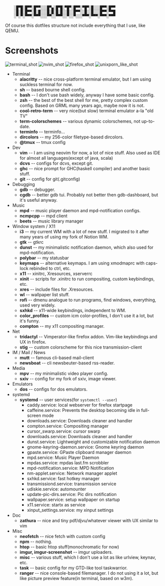 ```
    ░█▀█░█▀▀░█▀▀░░░█▀▄░█▀█░▀█▀░█▀▀░▀█▀░█░░░█▀▀░█▀▀
    ░█░█░█▀▀░█░█░░░█░█░█░█░░█░░█▀▀░░█░░█░░░█▀▀░▀▀█
    ░▀░▀░▀▀▀░▀▀▀░░░▀▀░░▀▀▀░░▀░░▀░░░▀▀▀░▀▀▀░▀▀▀░▀▀▀
```

Of course this dotfiles structure not include everything that I use, like QEMU.

# Screenshots

![terminal_shot](https://i.imgur.com/O08SzU3.png)
![nvim_shot](https://i.imgur.com/Tqfu65R.png)
![firefox_shot](https://i.imgur.com/rgq2LcN.png)
![unixporn_like_shot](https://i.imgur.com/z1arTLh.png)

+ Terminal
    + **alacritty** -- nice cross-platform terminal emulator, but I am using suckless
    terminal for now.
    + **sh** -- based bourne shell config.
    + **bash** -- I don't use bash widely, anyway I have some basic config.
    + **zsh** -- the best of the best shell for me, pretty complex custom config. Based on GRML many years ago, maybe now it is not.
    + **cool-retro-term** -- very nice(but slow) terminal emulator a-la "old TV"
    + **term-colorschemes** -- various dynamic colorschemes, not up-to-date.
    + **terminfo** -- terminfo...
    + **dircolors** -- my 256-color filetype-based dircolors.
    + **@tmux** -- tmux config
+ Dev
    + **vim** -- I am using neovim for now, a lot of nice stuff. Also used as IDE for almost all languages(except of java, scala)
    + **dcvs** -- configs for dcvs, except git.
    + **ghc** -- nice prompt for GHC(haskell compiler) and another basic stuff.
    + **git** -- config for git(.gitconfig)
+ Debugging
    + **gdb** -- debugger.
    + **cgdb** -- better gdb tui. Probably not better then gdb-dashboard, but it's useful anyway.
+ Music
    + **mpd** -- music player daemon and mpd-notification configs.
    + **ncmpcpp** -- mpd client
    + **beets** -- music library manager
+ Window system / X11
    + **i3** -- my current WM with a lot of new stuff. I migrated to it after many years of using my fork of Notion WM.
    + **gtk** -- gtkrc
    + **dunst** -- my minimalistic notification daemon, which also used for mpd-notification.
    + **polybar** -- my statusbar
    + **keymaps** -- alternative keymaps. I am using xmodmaprc with caps-lock rebinded to ctrl, etc.
    + **x11** -- xinitrc, Xresources, xserverrc
    + **xinit** -- scripts for .xinitrc to run compositing, custom keybindings, etc.
    + **xres** -- include files for .Xresources.
    + **wl** -- wallpaper list stuff.
    + **rofi** -- dmenu analogue to run programs, find windows, everything, used very widely.
    + **sxhkd** -- x11-wide keybindings, independent to WM.
    + **color_profiles** -- custom icm color-profiles, I don't use it a lot, but it's funny.
    + **compton** -- my x11 compositing manager.
+ Net
    + **tridactyl** -- Vimperator-like firefox addon. Vim-like keybindings and UX in firefox.
    + **stig** -- custom colorscheme for this nice transmission-client
+ IM / Mail / News
    + **mutt** -- famous cli-based mail-client
    + **newsboat** -- cli newsbeuter-based rss-reader.
+ Media
    + **mpv** -- my minimalistic video player config.
    + **sxiv** -- config for my fork of sxiv, image viewer.
+ Emulators
    + **dos** -- configs for dos emulators.
+ systemd
    + **systemd** -- user services(for `systemctl --user`)
        + caddy.service: local webserver for firefox startpage
        + caffeine.service: Prevents the desktop becoming idle in full-screen mode
        + downloads.service: Downloads cleaner and handler
        + compton.service: Compositing manager
        + cursor_swarp.service: cursor swarp
        + downloads.service: Downloads cleaner and handler
        + dunst.service: Lightweight and customizable notification daemon
        + gnome-keyring-daemon.service: Gnome keyring daemon
        + gpaste.service: GPaste clipboard manager daemon
        + mpd.service: Music Player Daemon
        + mpdas.service: mpdas last.fm scrobbler
        + mpd-notification.service: MPD Notification
        + nm-applet.service: Network manager applet
        + sxhkd.service: fast hotkey manager
        + transmissiond.service: transmission service
        + udiskie.service: automounter
        + update-pic-dirs.service: Pic dirs notification
        + wallpaper.service: setup wallpaper on startup
        + x11.service: startx as service
        + xinput_settings.service: my xinput settings
+ Doc
    + **zathura** -- nice and tiny pdf/djvu/whatever viewer with UX similar to vim
+ Misc
    + **neofetch** -- nice fetch with custom config
    + **npm** -- nothing.
    + **htop** -- basic htop stuff(monochromatic for now)
    + **imgur, imgur-screenshot** -- imgur uploaders.
    + **misc** -- various stuff, which I don't use a lot as like urlview, keynav, etc.
    + **task** -- basic config for my GTD-like tool taskwarrior.
    + **ranger** -- nice console-based filemanager. I do not using it a lot, but like picture preview feature(in terminal, based on w3m).
